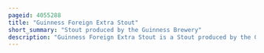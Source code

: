 ```yaml
---
pageid: 4055288
title: "Guinness Foreign Extra Stout"
short_summary: "Stout produced by the Guinness Brewery"
description: "Guinness Foreign Extra Stout is a Stout produced by the Guinness Brewery, an irish Brewing Company owned by Diageo, a drinks Multinational. First brewed by Guinness in 1801, Fes was designed for Export, and is more heavily hopped than Guinness Draught and Extra Stout, which gives it a more bitter Taste, and typically has a higher Alcohol Content. The extra Hops were intended as a natural Preservation Measure for the long voyages the Beer would take by Ship."
---
```

